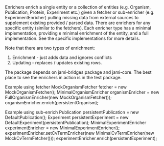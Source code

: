 Enrichers enrich a single entity or a collection of entities (e.g. Organism, Publication, Protein, Experiment etc.) given a fetcher or sub-enricher (e.g. ExperimentEnricher) pulling missing data from external sources to supplement existing provided / parsed data.
There are enrichers for any specific entity (similar to the fetchers).
Each enricher type has a minimal implementation, providing e minimal enrichment of the entity, and a full implementation. See the specific implementations for more details.

Note that there are two types of enrichment:

1. Enrichment - just adds data and ignores conflicts
2. Updating - replaces / updates existing rows.

The package depends on jami-bridges package and jami-core.
The best place to see the enrichers in action is in the test package.

Example using fetcher
MockOrganismFetcher fetcher = new MockOrganismFetcher();
MinimalOrganismEnricher organismEnricher = new FullOrganismEnricher(new MockOrganismFetcher());
organismEnricher.enrich(persistentOrganism);

Example using sub-enrich
Publication persistentPublication = new DefaultPublication();
Experiment persistentExperiment = new DefaultExperiment(persistentPublication);
MinimalExperimentEnricher experimentEnricher = new MinimalExperimentEnricher();
experimentEnricher.setCvTermEnricher(new MinimalCvTermEnricher(new MockCvTermFetcher()));
experimentEnricher.enrich(persistentExperiment);

